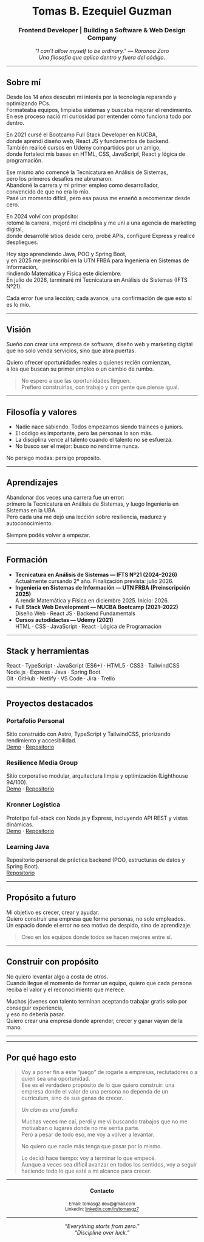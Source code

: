 <h1 align="center">Tomas B. Ezequiel Guzman</h1>
<h3 align="center">Frontend Developer | Building a Software & Web Design Company</h3>

<p align="center">
  <em>"I can’t allow myself to be ordinary." — Roronoa Zoro</em><br/>
  <em>Una filosofía que aplico dentro y fuera del código.</em>
</p>

---

## Sobre mí

Desde los 14 años descubrí mi interés por la tecnología reparando y optimizando PCs.  
Formateaba equipos, limpiaba sistemas y buscaba mejorar el rendimiento.  
En ese proceso nació mi curiosidad por entender cómo funciona todo por dentro.

En 2021 cursé el Bootcamp Full Stack Developer en NUCBA,  
donde aprendí diseño web, React JS y fundamentos de backend.  
También realicé cursos en Udemy compartidos por un amigo,  
donde fortalecí mis bases en HTML, CSS, JavaScript, React y lógica de programación.  

Ese mismo año comencé la Tecnicatura en Análisis de Sistemas,  
pero los primeros desafíos me abrumaron.  
Abandoné la carrera y mi primer empleo como desarrollador,  
convencido de que no era lo mío.  
Pasé un momento difícil, pero esa pausa me enseñó a recomenzar desde cero.

En 2024 volví con propósito:  
retomé la carrera, mejoré mi disciplina y me uní a una agencia de marketing digital,  
donde desarrollé sitios desde cero, probé APIs, configuré Express y realicé despliegues.  

Hoy sigo aprendiendo Java, POO y Spring Boot,  
y en 2025 me preinscribí en la UTN FRBA para Ingeniería en Sistemas de Información,  
rindiendo Matemática y Física este diciembre.  
En julio de 2026, terminaré mi Tecnicatura en Análisis de Sistemas (IFTS Nº21).  

Cada error fue una lección; cada avance, una confirmación de que esto sí es lo mío.

---

## Visión

Sueño con crear una empresa de software, diseño web y marketing digital  
que no solo venda servicios, sino que abra puertas.  

Quiero ofrecer oportunidades reales a quienes recién comienzan,  
a los que buscan su primer empleo o un cambio de rumbo.  

> No espero a que las oportunidades lleguen.  
> Prefiero construirlas, con trabajo y con gente que piense igual.

---

## Filosofía y valores

- Nadie nace sabiendo. Todos empezamos siendo trainees o juniors.  
- El código es importante, pero las personas lo son más.  
- La disciplina vence al talento cuando el talento no se esfuerza.  
- No busco ser el mejor: busco no rendirme nunca.  

No persigo modas: persigo propósito.

---

## Aprendizajes

Abandonar dos veces una carrera fue un error:  
primero la Tecnicatura en Análisis de Sistemas, y luego Ingeniería en Sistemas en la UBA.  
Pero cada una me dejó una lección sobre resiliencia, madurez y autoconocimiento.  

Siempre podés volver a empezar.

---

## Formación

- **Tecnicatura en Análisis de Sistemas — IFTS Nº21 (2024–2026)**  
  Actualmente cursando 2º año. Finalización prevista: julio 2026.  
- **Ingeniería en Sistemas de Información — UTN FRBA (Preinscripción 2025)**  
  A rendir Matemática y Física en diciembre 2025. Inicio: 2026.  
- **Full Stack Web Development — NUCBA Bootcamp (2021–2022)**  
  Diseño Web · React JS · Backend Fundamentals  
- **Cursos autodidactas — Udemy (2021)**  
  HTML · CSS · JavaScript · React · Lógica de Programación  

---

## Stack y herramientas

React · TypeScript · JavaScript (ES6+) · HTML5 · CSS3 · TailwindCSS  
Node.js · Express · Java · Spring Boot  
Git · GitHub · Netlify · VS Code · Jira · Trello

---

## Proyectos destacados

### Portafolio Personal  
Sitio construido con Astro, TypeScript y TailwindCSS, priorizando rendimiento y accesibilidad.  
[Demo](https://tomasguzmandev.netlify.app/) · [Repositorio](https://github.com/tomasgz7/Portfolio)  

### Resilience Media Group  
Sitio corporativo modular, arquitectura limpia y optimización (Lighthouse 94/100).  
[Demo](https://resiliencemediagroup.netlify.app/) · [Repositorio](https://github.com/tomasgz7/PaginaResilience)  

### Kronner Logística  
Prototipo full-stack con Node.js y Express, incluyendo API REST y vistas dinámicas.  
[Demo](https://kronner-logistica-prototipo.netlify.app/) · [Repositorio](https://github.com/tomasgz7/PaginaKronner)  

### Learning Java  
Repositorio personal de práctica backend (POO, estructuras de datos y Spring Boot).  
[Repositorio](https://github.com/tomasgz7/LearningJava)  

---

## Propósito a futuro

Mi objetivo es crecer, crear y ayudar.  
Quiero construir una empresa que forme personas, no solo empleados.  
Un espacio donde el error no sea motivo de despido, sino de aprendizaje.  

> Creo en los equipos donde todos se hacen mejores entre sí.

---

## Construir con propósito

No quiero levantar algo a costa de otros.  
Cuando llegue el momento de formar un equipo, quiero que cada persona reciba el valor y el reconocimiento que merece.  

Muchos jóvenes con talento terminan aceptando trabajar gratis solo por conseguir experiencia,  
y eso no debería pasar.  
Quiero crear una empresa donde aprender, crecer y ganar vayan de la mano.  

---

<hr/>

## Por qué hago esto

> Voy a poner fin a este “juego” de rogarle a empresas, reclutadores o a quien sea una oportunidad.  
> Ese es el verdadero propósito de lo que quiero construir: una empresa donde el valor de una persona no dependa de un currículum, sino de sus ganas de crecer.  
>
> *Un clan es una familia.*  
>
> Muchas veces me caí, perdí y me vi buscando trabajos que no me motivaban o lugares donde no me sentía parte.  
> Pero a pesar de todo eso, me voy a volver a levantar.  
>
> No quiero que nadie más tenga que pasar por lo mismo.  
>
> Lo decidí hace tiempo: voy a terminar lo que empecé.  
> Aunque a veces sea difícil avanzar en todos los sentidos, voy a seguir haciendo todo lo que esté a mi alcance para crecer.

---

<h4 align="center">Contacto</h4>
<p align="center">
  <sub>Email: tomasgz.dev@gmail.com</sub><br/>
  <sub>LinkedIn: <a href="https://www.linkedin.com/in/tomasgz7">linkedin.com/in/tomasgz7</a></sub>
</p>

---

<p align="center">
  <em>“Everything starts from zero.”<br/>
  “Discipline over luck.”</em>
</p>
